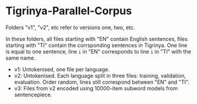 # Tigrinya-Parallel-Corpus

Folders "v1", "v2", etc refer to versions one, two, etc.

In these folders, all files starting with "EN" contain English sentences, files starting with "TI" contain the corrsponding sentences in Tigrinya. One line is equal to one sentence, line `i` in "EN" corresponds to line `i` in "TI" with the same name.

 * v1: Untokenised, one file per language.
 * v2: Untokenised. Each language split in three files: training, validation, evaluation. Order random, lines still correspond between "EN" and "TI". 
 * v3: Files from v2 encoded using 10000-item subword models from sentencepiece. 
